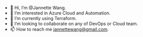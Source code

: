 - 👋 Hi, I’m @Jannette Wang.
- 👀 I’m interested in Azure Cloud and Automation.
- 🌱 I’m currently using Terraform.
- 💞️ I’m looking to collaborate on any of DevOps or Cloud team.
- 📫 How to reach me jannettewang@gmail.com.

<!---
sweet-aus/sweet-aus is a ✨ special ✨ repository because its `README.md` (this file) appears on your GitHub profile.
You can click the Preview link to take a look at your changes.
--->
